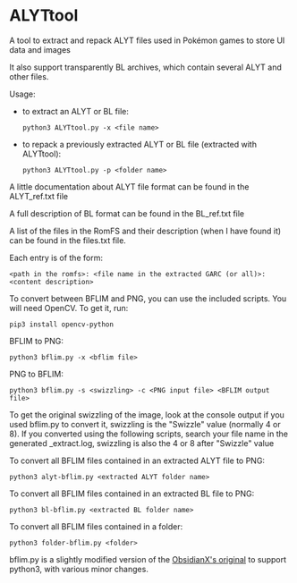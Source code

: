 # ALYTtool
A tool to extract and repack ALYT files used in Pokémon games to store UI data and images

It also support transparently BL archives, which contain several ALYT and other files.

Usage:

*	to extract an ALYT or BL file:

		python3 ALYTtool.py -x <file name>

*	to repack a previously extracted ALYT or BL file (extracted with ALYTtool):
		
		python3 ALYTtool.py -p <folder name>

A little documentation about ALYT file format can be found in the ALYT_ref.txt file

A full description of BL format can be found in the BL_ref.txt file

A list of the files in the RomFS and their description (when I have found it) can be found in the files.txt file.

Each entry is of the form:

	<path in the romfs>: <file name in the extracted GARC (or all)>: <content description>

To convert between BFLIM and PNG, you can use the included scripts. You will need OpenCV. To get it, run:

	pip3 install opencv-python

BFLIM to PNG:

	python3 bflim.py -x <bflim file>

PNG to BFLIM:

	python3 bflim.py -s <swizzling> -c <PNG input file> <BFLIM output file>

To get the original swizzling of the image, look at the console output if you used bflim.py to convert it, swizzling is the "Swizzle" value (normally 4 or 8). If you converted using the following scripts, search your file name in the generated \_extract.log, swizzling is also the 4 or 8 after "Swizzle" value

To convert all BFLIM files contained in an extracted ALYT file to PNG:

	python3 alyt-bflim.py <extracted ALYT folder name>

To convert all BFLIM files contained in an extracted BL file to PNG:

	python3 bl-bflim.py <extracted BL folder name>

To convert all BFLIM files contained in a folder:

	python3 folder-bflim.py <folder>

bflim.py is a slightly modified version of the [ObsidianX's original](http://www.github.com/ObsidianX/3dstools) to support python3, with various minor changes.
